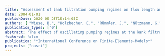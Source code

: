 ```yaml
---
title: "Assessment of bank filtration pumping regimes on flow length and travel times: a case study"
date: 2004-01-01
publishDate: 2020-05-25T15:14:05Z
authors: [ "Wiese, B.", "Holzbecher, E.", "Rümmler, J.", "Nützmann, G." ]
publication_types: ["0"]
abstract: "The effect of oscillating pumping regimes at the bank filtration site in Berlin Tegel is examined via a scenario based modelling study. There are several scenarios for the pumping regimes, some adopted from the operation of the plant by the Berlin Water Works (BWB), some hypothetical with a regular oscillating regime. A horizontal 2D model of the lower aquifer is set-up, in which the third type boundary condition is used to mimic the influence of an irregularly shaped till layer, overlying the main aquifer. Model results in form of flowpaths are presented for several pumping scenarios. They reveal that there is a substantial influence of the pumping regime on the flowpaths in the vicinity of the well gallery, while in the farfield, including the bank of the surface water body (here: Lake Tegel) the oscillating effect is rather small. It depends very much on the infiltration position on the bank, whether traveltime through the aquifer changes as effect of irregular pumping."
featured: false
publication: "*International Conference on Finite-Elements-Models*"
projects: ["nasri"]
---
```



